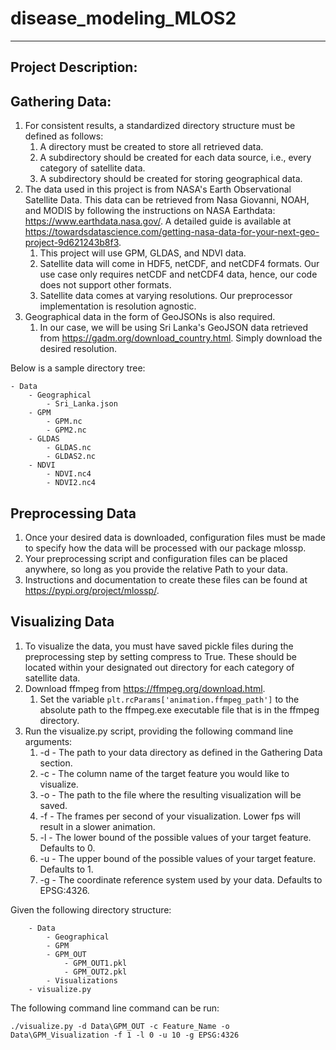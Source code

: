# disease_modeling_MLOS2
------------------------------------------------------------------------------------------------------------------------------
## Project Description:

## Gathering Data:
1. For consistent results, a standardized directory structure must be defined as follows:
   1. A directory must be created to store all retrieved data.
   2. A subdirectory should be created for each data source, i.e., every category of satellite data.
   3. A subdirectory should be created for storing geographical data. 
2. The data used in this project is from NASA's Earth Observational Satellite Data. This data can be retrieved from Nasa Giovanni, NOAH, and MODIS by following the instructions on NASA Earthdata: https://www.earthdata.nasa.gov/. A detailed guide is available at https://towardsdatascience.com/getting-nasa-data-for-your-next-geo-project-9d621243b8f3.
   1. This project will use GPM, GLDAS, and NDVI data.
   2. Satellite data will come in HDF5, netCDF, and netCDF4 formats. Our use case only requires netCDF and netCDF4 data, hence, our code does not support other formats.
   3. Satellite data comes at varying resolutions. Our preprocessor implementation is resolution agnostic.
3. Geographical data in the form of GeoJSONs is also required.
   1. In our case, we will be using Sri Lanka's GeoJSON data retrieved from https://gadm.org/download_country.html. Simply download the desired resolution.

Below is a sample directory tree:
```text
- Data
    - Geographical
        - Sri_Lanka.json
    - GPM
        - GPM.nc
        - GPM2.nc
    - GLDAS
        - GLDAS.nc
        - GLDAS2.nc
    - NDVI
        - NDVI.nc4
        - NDVI2.nc4
```

## Preprocessing Data
1. Once your desired data is downloaded, configuration files must be made to specify how the data will be processed with our package mlossp.
2. Your preprocessing script and configuration files can be placed anywhere, so long as you provide the relative Path to your data.
3. Instructions and documentation to create these files can be found at https://pypi.org/project/mlossp/.

## Visualizing Data
1. To visualize the data, you must have saved pickle files during the preprocessing step by setting compress to True. These should be located within your designated out directory for each category of satellite data.
2. Download ffmpeg from https://ffmpeg.org/download.html.
   1. Set the variable ```plt.rcParams['animation.ffmpeg_path']``` to the absolute path to the ffmpeg.exe executable file that is in the ffmpeg directory.
3. Run the visualize.py script, providing the following command line arguments:
   1. -d - The path to your data directory as defined in the Gathering Data section.
   2. -c - The column name of the target feature you would like to visualize.
   3. -o - The path to the file where the resulting visualization will be saved.
   4. -f - The frames per second of your visualization. Lower fps will result in a slower animation.
   5. -l - The lower bound of the possible values of your target feature. Defaults to 0.
   6. -u - The upper bound of the possible values of your target feature. Defaults to 1.
   7. -g - The coordinate reference system used by your data. Defaults to EPSG:4326.

Given the following directory structure:
```text
    - Data
        - Geographical
        - GPM
        - GPM_OUT
            - GPM_OUT1.pkl
            - GPM_OUT2.pkl
        - Visualizations
    - visualize.py
```

The following command line command can be run:
```text
./visualize.py -d Data\GPM_OUT -c Feature_Name -o Data\GPM_Visualization -f 1 -l 0 -u 10 -g EPSG:4326
```